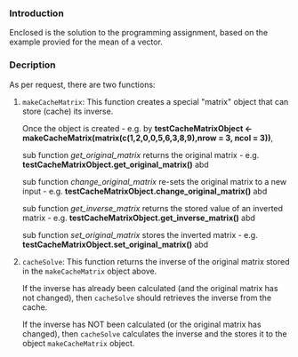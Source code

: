 ### Introduction

Enclosed is the solution to the programming assignment, based on the example provied for the mean of a vector.


### Decription

As per request, there are two functions:

1.  `makeCacheMatrix`: This function creates a special "matrix" object
    that can store (cache) its inverse.
    
      Once the object is created - e.g. by **testCacheMatrixObject <- makeCacheMatrix(matrix(c(1,2,0,0,5,6,3,8,9),nrow = 3, ncol = 3))**, 
    
      sub function _get_original_matrix_ returns the original matrix - e.g. **testCacheMatrixObject.get_original_matrix()** abd
    
      sub function _change_original_matrix_ re-sets the original matrix to a new input - e.g. **testCacheMatrixObject.change_original_matrix()** abd
    
      sub function _get_inverse_matrix_ returns the stored value of an inverted matrix - e.g. **testCacheMatrixObject.get_inverse_matrix()** abd
    
      sub function _set_original_matrix_ stores the inverted matrix - e.g. **testCacheMatrixObject.set_original_matrix()** abd
    
    
    
    
2.  `cacheSolve`: This function returns the inverse of the original
    matrix stored in the `makeCacheMatrix` object above. 
    
    If the inverse has already been calculated (and the original matrix has not changed), then
    `cacheSolve` should retrieves the inverse from the cache.
    
    If the inverse has NOT been calculated (or the original matrix has changed), then
    `cacheSolve` calculates the inverse and the stores it to the object `makeCacheMatrix` object.
    

